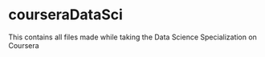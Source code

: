 courseraDataSci
===============

This contains all files made while taking the Data Science Specialization on Coursera
